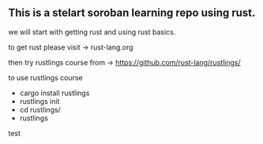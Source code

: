 ## This is a stelart soroban learning repo using rust.


we will start with getting rust and using rust basics.

to get rust please visit -> rust-lang.org

then try rustlings course from ->  https://github.com/rust-lang/rustlings/

to use rustlings course  

+ cargo install rustlings
+ rustlings init
+ cd rustlings/
+ rustlings

test

